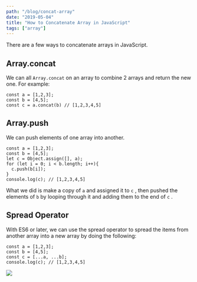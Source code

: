 ```yaml
---
path: "/blog/concat-array"
date: "2019-05-04"
title: "How to Concatenate Array in JavaScript"
tags: ["array"]
---
```


There are a few ways to concatenate arrays in JavaScript.

## Array.concat

We can all `Array.concat` on an array to combine 2 arrays and return the new one. For example:

```
const a = [1,2,3];
const b = [4,5];
const c = a.concat(b) // [1,2,3,4,5]
```

## Array.push

We can push elements of one array into another.

```
const a = [1,2,3];
const b = [4,5];
let c = Object.assign([], a);
for (let i = 0; i < b.length; i++){
  c.push(b[i]);
}
console.log(c); // [1,2,3,4,5]
```

What we did is make a copy of `a` and assigned it to `c` , then pushed the elements of `b` by looping through it and adding them to the end of `c` .

## Spread Operator

With ES6 or later, we can use the spread operator to spread the items from another array into a new array by doing the following:

```
const a = [1,2,3];
const b = [4,5];
const c = [...a, ...b];
console.log(c); // [1,2,3,4,5]
```

![](https://cdn-images-1.medium.com/max/800/1*3X6EiKc-njoRpCB1AWnv3Q.png)